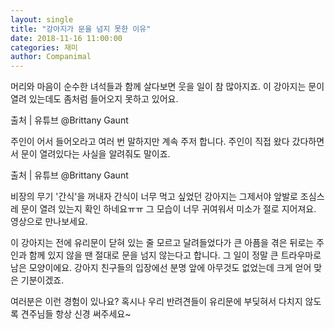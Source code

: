 ```yaml
---
layout: single
title: "강아지가 문을 넘지 못한 이유"
date: 2018-11-16 11:00:00
categories: 재미
author: Companimal
---
```


머리와 마음이 순수한 녀석들과 함께 살다보면 웃을 일이 참 많아지죠. 이 강아지는 문이 열려 있는데도 좀처럼 들어오지 못하고 있어요.

출처 | 유튜브 @Brittany Gaunt

주인이 어서 들어오라고 여러 번 말하지만 계속 주저 합니다. 주인이 직접 왔다 갔다하면서 문이 열려있다는 사실을 알려줘도 말이죠.

출처 | 유튜브 @Brittany Gaunt

비장의 무기 '간식'을 꺼내자 간식이 너무 먹고 싶었던 강아지는 그제서야 앞발로 조심스레 문이 열려 있는지 확인 하네요ㅠㅠ 그 모습이 너무 귀여워서 미소가 절로 지어져요. 영상으로 만나보세요.

이 강아지는 전에 유리문이 닫혀 있는 줄 모르고 달려들었다가 큰 아픔을 겪은 뒤로는 주인과 함께 있지 않을 땐 절대로 문을 넘지 않는다고 합니다. 그 일이 정말 큰 트라우마로 남은 모양이에요. 강아지 친구들의 입장에선 분명 앞에 아무것도 없었는데 크게 얻어 맞은 기분이겠죠.

여러분은 이런 경험이 있나요? 혹시나 우리 반려견들이 유리문에 부딪혀서 다치지 않도록 견주님들 항상 신경 써주세요~
